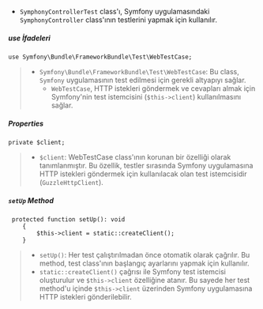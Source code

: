 + `SymphonyControllerTest` class'ı, Symfony uygulamasındaki `SymphonyController` class'ının testlerini yapmak için kullanılır.
##### use İfadeleri
~~~~~~~
use Symfony\Bundle\FrameworkBundle\Test\WebTestCase;
~~~~~~~
> + `Symfony\Bundle\FrameworkBundle\Test\WebTestCase`: Bu class, `Symfony` uygulamasının test edilmesi için gerekli altyapıyı sağlar.
>   - `WebTestCase`, HTTP istekleri göndermek ve cevapları almak için Symfony'nin test istemcisini (`$this->client`) kullanılmasını sağlar.

##### Properties
~~~~~~~
private $client;
~~~~~~~
> + `$client`: WebTestCase class'ının korunan bir özelliği olarak tanımlanmıştır. Bu özellik, testler sırasında Symfony uygulamasına HTTP istekleri göndermek için kullanılacak olan test istemcisidir (`GuzzleHttpClient`).

##### `setUp` Method
~~~~~~~
 protected function setUp(): void
    {
        $this->client = static::createClient();
    }
~~~~~~~
> + `setUp()`: Her test çalıştırılmadan önce otomatik olarak çağrılır. Bu method, test class'ının başlangıç ayarlarını yapmak için kullanılır.
> + `static::createClient()` çağrısı ile Symfony test istemcisi oluşturulur ve `$this->client` özelliğine atanır. Bu sayede her test method'u içinde `$this->client` üzerinden Symfony uygulamasına HTTP istekleri gönderilebilir.
